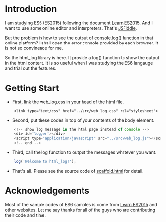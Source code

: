 # Introduction

I am studying ES6 (ES2015) following the document [Learn ES2015](https://babeljs.io/docs/learn-es2015/). 
And I want to use some online editor and interpreters. That's [JSFiddle](https://jsfiddle.net).

But the problem is how to see the output of console.log() function in that online platform? 
I shall open the error console provided by each browser. It is not so convinence for me.
  
So the html_log library is here. It provide a log() function to show the output in the html content.
It is so useful when I was studying the ES6 langauge and trial out the features.

# Getting Start

- First, link the web_log.css in your head of the html file.
``` html5
	<link type="text/css" href="../src/web_log.css" rel="stylesheet">
```

- Second, put these codes in top of your contents of the body element.

``` javascript
	<!-- show log message in the html page instead of console -->
	<div id="logger"></div>
	<script type="application/javascript" src="../src/web_log.js"></script>
	<!-- end -->
```

- Third, call the log function to output the messages whatever you want.

``` javascript
	log('Welcome to html_log!');
```

- That's all. Please see the source code of [scaffold.html](./es6_samples/scaffold.html) for detail.

# Acknowledgements

Most of the sample codes of ES6 samples is come from [Learn ES2015](https://babeljs.io/docs/learn-es2015/) and other websites.
Let me say thanks for all of the guys who are contributing their code and time.

